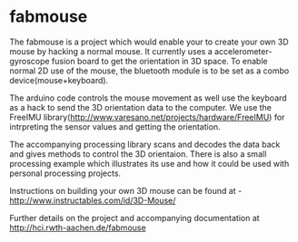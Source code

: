 fabmouse
========
The fabmouse is a project which would enable your to create your own 3D mouse by hacking a normal mouse.
It currently uses a accelerometer-gyroscope fusion board to get the orientation in 3D space.
To enable normal 2D use of the mouse, the bluetooth module is to be set as a combo device(mouse+keyboard).

The arduino code controls the mouse movement as well use the keyboard as a hack to send the 3D orientation data to the computer. We use the FreeIMU library(http://www.varesano.net/projects/hardware/FreeIMU) for intrpreting the sensor values and getting the orientation.

The accompanying processing library scans and decodes the data back and gives methods to control the 3D orientaion.
There is also a small processing example which illustrates its use and how it could be used with personal processing projects.

Instructions on building your own 3D mouse can be found at -
http://www.instructables.com/id/3D-Mouse/

Further details on the project and accompanying documentation at http://hci.rwth-aachen.de/fabmouse
